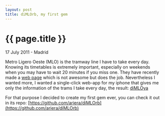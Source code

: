 ```yaml
---
layout: post
title: diMLOrb, my first gem
---
```


{{ page.title }}
================

<p class="meta">17 July 2011 - Madrid</p>

Metro Ligero Oeste (MLO) is the tramway line I have to take every day. Knowing its timetables is extremely important, especially on weekends when you may have to wait 20 minutes if you miss one. They have recently made a [web page](http://www.dimlo.es) which is not awesome but does the job. Nevertheless I wanted more, I wanted a single-click web-app for my iphone that gives me only the information of the trams I take every day, the result: [diMLOya](http://dimloya.heroku.com/)

For that purpose I decided to create my first gem ever, you can check it out in its repo: [https://github.com/ariera/diMLOrb](https://github.com/ariera/diMLOrb)
